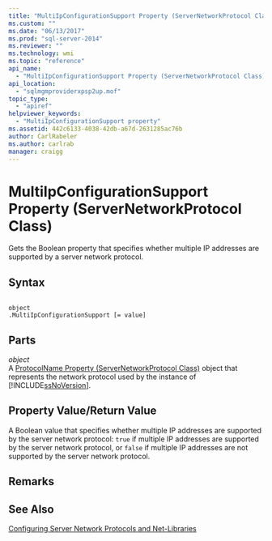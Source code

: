 ```yaml
---
title: "MultiIpConfigurationSupport Property (ServerNetworkProtocol Class) | Microsoft Docs"
ms.custom: ""
ms.date: "06/13/2017"
ms.prod: "sql-server-2014"
ms.reviewer: ""
ms.technology: wmi
ms.topic: "reference"
api_name: 
  - "MultiIpConfigurationSupport Property (ServerNetworkProtocol Class)"
api_location: 
  - "sqlmgmproviderxpsp2up.mof"
topic_type: 
  - "apiref"
helpviewer_keywords: 
  - "MultiIpConfigurationSupport property"
ms.assetid: 442c6133-4038-42db-a67d-2631285ac76b
author: CarlRabeler
ms.author: carlrab
manager: craigg
---
```

# MultiIpConfigurationSupport Property (ServerNetworkProtocol Class)
  Gets the Boolean property that specifies whether multiple IP addresses are supported by a server network protocol.  
  
## Syntax  
  
```  
  
object  
.MultiIpConfigurationSupport [= value]  
```  
  
## Parts  
 *object*  
 A [ProtocolName Property (ServerNetworkProtocol Class)](servernetworkprotocol-class.md) object that represents the network protocol used by the instance of [!INCLUDE[ssNoVersion](../../../includes/ssnoversion-md.md)].  
  
## Property Value/Return Value  
 A Boolean value that specifies whether multiple IP addresses are supported by the server network protocol: `true` if multiple IP addresses are supported by the server network protocol, or `false` if multiple IP addresses are not supported by the server network protocol.  
  
## Remarks  
  
## See Also  
 [Configuring Server Network Protocols and Net-Libraries](https://msdn.microsoft.com/library/ms177485\(v=sql.100\).aspx)  
  
  
